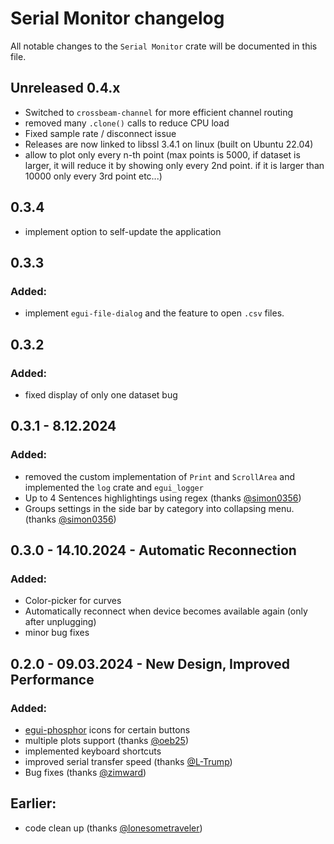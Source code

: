 # Serial Monitor changelog

All notable changes to the `Serial Monitor` crate will be documented in this file.

## Unreleased 0.4.x

* Switched to `crossbeam-channel` for more efficient channel routing
* removed many `.clone()` calls to reduce CPU load
* Fixed sample rate / disconnect issue
* Releases are now linked to libssl 3.4.1 on linux (built on Ubuntu 22.04)
* allow to plot only every n-th point (max points is 5000, if dataset is larger, it will reduce it by showing only every
  2nd point. if it is larger than 10000 only every 3rd point etc...)

## 0.3.4

* implement option to self-update the application

## 0.3.3

### Added:

* implement `egui-file-dialog` and the feature to open `.csv` files.

## 0.3.2

### Added:

* fixed display of only one dataset bug

## 0.3.1 - 8.12.2024

### Added:

* removed the custom implementation of `Print` and `ScrollArea` and implemented the `log` crate and `egui_logger`
* Up to 4 Sentences highlightings using regex (thanks [@simon0356](https://github.com/simon0356))
* Groups settings in the side bar by category into collapsing menu. (thanks [@simon0356](https://github.com/simon0356))

## 0.3.0 - 14.10.2024 - Automatic Reconnection

### Added:

* Color-picker for curves
* Automatically reconnect when device becomes available again (only after unplugging)
* minor bug fixes

## 0.2.0 - 09.03.2024 - New Design, Improved Performance

### Added:

* [egui-phosphor](https://github.com/amPerl/egui-phosphor) icons for certain buttons
* multiple plots support (thanks [@oeb25](https://github.com/oeb25))
* implemented keyboard shortcuts
* improved serial transfer speed (thanks [@L-Trump](https://github.com/L-Trump))
* Bug fixes (thanks [@zimward](https://github.com/zimward))

## Earlier:

* code clean up (thanks [@lonesometraveler](https://github.com/lonesometraveler))
